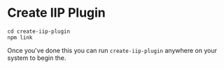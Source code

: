 # Create IIP Plugin

```
cd create-iip-plugin
npm link
```

Once you've done this you can run `create-iip-plugin` anywhere on your system to begin the.